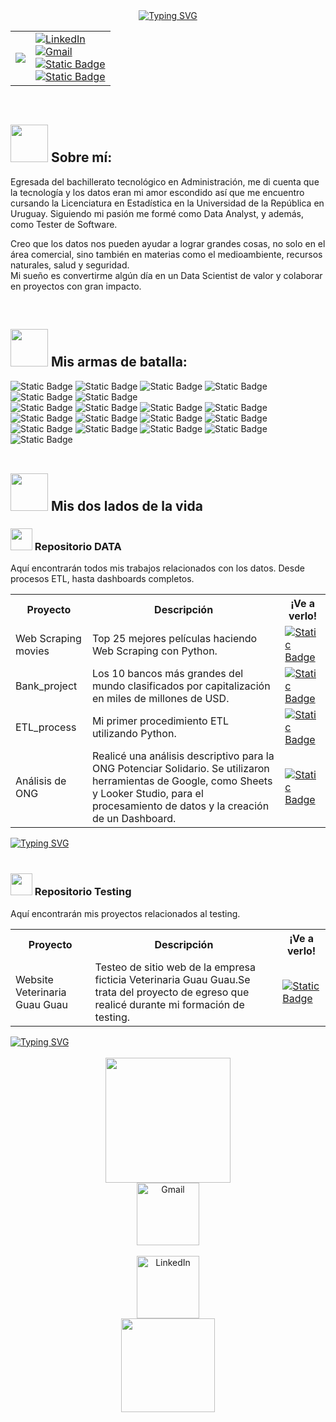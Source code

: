 <div align = Center>
 <a href="https://git.io/typing-svg"><img src="https://readme-typing-svg.herokuapp.com?font=Merriweather&size=40&pause=1000&color=F7F7F7&background=06358A&center=true&vCenter=true&width=700&lines=%C2%A1Bienvenidos+a+mi+Github!" alt="Typing SVG" /></a>
</div>
<table align = center
 <tr>
 <td> <img src = "https://i.giphy.com/media/v1.Y2lkPTc5MGI3NjExN3NqYzIyZnVqMjcwcHk0bDZrMXd5ZmlvcWttMHExczNuNzF2MGh5dyZlcD12MV9pbnRlcm5hbF9naWZfYnlfaWQmY3Q9cw/Vf3ZKdillTMOOaOho0/giphy.gif"></td>
  <td><a href="https://www.linkedin.com/in/cynthia-rose-rodriguez-duarte/">
    <img src="https://img.shields.io/badge/LinkedIn-0077B5?style=for-the-badge&logo=linkedin&logoColor=white" alt="LinkedIn">
  </a>
 <br>
   <a href="mailto:cynthiar.job@gmail.com">
    <img src="https://img.shields.io/badge/Gmail-D14836?style=for-the-badge&logo=gmail&logoColor=white" alt="Gmail">
  </a>
 <br>
 <a href = "https://cynthiadataandtesting.github.io/resume2.html">
<img alt="Static Badge" src="https://img.shields.io/badge/RESUME%20-%20orange?style=for-the-badge&logo=Read.cv">
</a>
 <br>
<a href = "https://cynthiadataandtesting.github.io/index.html">
<img alt="Static Badge" src="https://img.shields.io/badge/MY_WEBSITE%20-%20darkgreen?style=for-the-badge">
</a></td>
 </tr>
</table>
  
<br>

<h2><img src = "https://media4.giphy.com/media/Hr38CNNItun4tU60ZG/giphy.gif?cid=6c09b952nvyc9q22v66zup54z7q0fxb5jrmry8a4h470nlt2&ep=v1_internal_gif_by_id&rid=giphy.gif&ct=s" width = 60px> Sobre mí:</h2>
<p>
 Egresada del bachillerato tecnológico en Administración, me di cuenta que la tecnología y los datos eran mi amor escondido así que me encuentro cursando la Licenciatura en Estadística en la Universidad de la República en Uruguay.
 Siguiendo mi pasión me formé como Data Analyst, y además, como Tester de Software. 
</p>
<p>
 Creo que los datos nos pueden ayudar a lograr grandes cosas, no solo en el área comercial, sino también en materias como el medioambiente, recursos naturales, salud y seguridad. 
 <br>
 Mi sueño es convertirme algún día en un Data Scientist de valor y colaborar en proyectos con gran impacto. 
</p>

<br>

<h2><img src = "https://media0.giphy.com/media/bnAbkYWwizZ9Ykp7FM/giphy.gif?cid=6c09b952m2o67751my0gj4r4v5wj6gflzlnmatzzl242f10z&ep=v1_internal_gif_by_id&rid=giphy.gif&ct=s" width = 60px> Mis armas de batalla:</h2>
<div>
 <img alt="Static Badge" src="https://img.shields.io/badge/Python%20-%20black?style=for-the-badge&logo=python&logoColor=%233776AB"> <img alt="Static Badge" src="https://img.shields.io/badge/R%20-%20%23276DC3?style=for-the-badge&logo=R&logoColor=White"> <img alt="Static Badge" src="https://img.shields.io/badge/Pandas%20-%20%23150458?style=for-the-badge&logo=pandas&logoColor=white&logoSize=auto"> <img alt="Static Badge" src="https://img.shields.io/badge/NumPy%20-%20%23013243?style=for-the-badge&logo=NumPy&logoColor=white&logoSize=auto"> <img alt="Static Badge" src="https://img.shields.io/badge/MySQL%20-%20black?style=for-the-badge&logo=MySQL&logoColor=white&logoSize=auto"> <img alt="Static Badge" src="https://img.shields.io/badge/RStudio%20-%20%2375AADB?style=for-the-badge&logo=RStudio%20IDE&logoColor=white&logoSize=auto">

</div>
<div>
<img alt="Static Badge" src="https://img.shields.io/badge/Github%20-%20black?style=for-the-badge&logo=Github&logoSize=auto"> <img alt="Static Badge" src="https://img.shields.io/badge/JIRA%20-%20%230052CC?style=for-the-badge&logo=Jira%20Software&logoSize=auto"> <img alt="Static Badge" src="https://img.shields.io/badge/Trello%20-%20black?style=for-the-badge&logo=Trello&logoColor=%230052CC&logoSize=auto"> <img alt="Static Badge" src="https://img.shields.io/badge/ClickUp%20-%20%237B68EE?style=for-the-badge&logo=ClickUp&logoColor=white&logoSize=auto">
</div>
<div>
 <img alt="Static Badge" src="https://img.shields.io/badge/Google%20Sheet%20-%20black?style=for-the-badge&logo=Google%20Sheets&logoColor=%2334A853&logoSize=auto"> <img alt="Static Badge" src="https://img.shields.io/badge/Excel%20-%20darkgreen?style=for-the-badge&logoSize=auto"> <img alt="Static Badge" src="https://img.shields.io/badge/%F0%9F%93%88%20Power%20BI%20-%20black?style=for-the-badge&logoSize=auto"> <img alt="Static Badge" src="https://img.shields.io/badge/Looker%20Studio%20-%20%23669DF6?style=for-the-badge&logo=Google%20Data%20Studio&logoColor=white&logoSize=auto">
</div>
<div>
 <img alt="Static Badge" src="https://img.shields.io/badge/Postman%20-%20%23FF6C37?style=for-the-badge&logo=Postman&logoColor=white&logoSize=auto"> <img alt="Static Badge" src="https://img.shields.io/badge/Visual%20Studio%20-%20darkblue?style=for-the-badge&logoSize=auto"> <img alt="Static Badge" src="https://img.shields.io/badge/Bootstrap%20-%20%237952B3?style=for-the-badge&logo=Bootstrap&logoColor=white&logoSize=auto">
<img alt="Static Badge" src="https://img.shields.io/badge/HTML5%20-%20%23E34F26?style=for-the-badge&logo=HTML5&logoColor=white&logoSize=auto"> <img alt="Static Badge" src="https://img.shields.io/badge/CSS%20-%20%23663399?style=for-the-badge&logo=CSS&logoColor=white&logoSize=auto">
</div>

<br>

<h2><img src = "https://media0.giphy.com/media/VJAtOCJks1aQoIiPIb/giphy.gif?cid=6c09b952gpczes7u9wc8cytvm0xgnkmdqriz9etr15rpqpf1&ep=v1_internal_gif_by_id&rid=giphy.gif&ct=s" width = 60px> Mis dos lados de la vida</h2>
<div>
<h3><img src = "https://media1.giphy.com/media/MZXmFVrbMA1qSDNGOt/giphy.gif?cid=6c09b952ug4khd9uo1s48fqo7arme13wp3xjh9c3zh0yizza&ep=v1_internal_gif_by_id&rid=giphy.gif&ct=s" width = 35px>	 Repositorio DATA</h3>
 <p> Aquí encontrarán todos mis trabajos relacionados con los datos. Desde procesos ETL, hasta dashboards completos.</p>
 <table>
  <tr>
   <th><strong>Proyecto</strong></th>
   <th><strong>Descripción</strong></th>
   <th><strong>¡Ve a verlo!</strong></th>
  </tr>
  <tr> 
   <td> Web Scraping movies</td>
   <td> Top 25 mejores películas haciendo Web Scraping con Python. </td>
   <td><a href = "https://github.com/CynthiaDataAndTesting/Data/tree/main/WebScraping_movies"><img alt="Static Badge" src="https://img.shields.io/badge/%C2%A1Vamos!%20%20-%20gray?style=for-the-badge&logo=github"></a></td>
  </tr>
  <tr> 
   <td>Bank_project</td>
   <td>Los 10 bancos más grandes del mundo clasificados por capitalización en miles de millones de USD.</td>
   <td><a href = "https://github.com/CynthiaDataAndTesting/Data/tree/main/bank-project"><img alt="Static Badge" src="https://img.shields.io/badge/%C2%A1Vamos!%20%20-%20gray?style=for-the-badge&logo=github"></a></td>
  </tr>
  <tr>
   <td>ETL_process</td>
   <td>Mi primer procedimiento ETL utilizando Python.</td>
   <td><a href = "https://github.com/CynthiaDataAndTesting/Data/tree/main/ETL_process"><img alt="Static Badge" src="https://img.shields.io/badge/%C2%A1Vamos!%20%20-%20gray?style=for-the-badge&logo=github"></a></td>
  </tr>
  <tr>
   <td>Análisis de ONG</td>
   <td>Realicé una análisis descriptivo para la ONG Potenciar Solidario. Se utilizaron herramientas de Google, como Sheets y Looker Studio, para el procesamiento de datos y la creación de un Dashboard.</td>
   <td><a href = "https://cynthiadataandtesting.github.io/dataproj.html"><img alt="Static Badge" src="https://img.shields.io/badge/%C2%A1On%20web!%20-%20darkgreen?style=for-the-badge"></a></td>
  </tr>
 </table>
<a href="https://github.com/CynthiaDataAndTesting/Data"><img src="https://readme-typing-svg.herokuapp.com?font=Merriweather&pause=1000&width=435&lines=Ver+m%C3%A1s+%E2%86%92" alt="Typing SVG" /></a>
</div>

<br>

<div>
 <h3><img src = "https://media1.giphy.com/media/MZXmFVrbMA1qSDNGOt/giphy.gif?cid=6c09b952ug4khd9uo1s48fqo7arme13wp3xjh9c3zh0yizza&ep=v1_internal_gif_by_id&rid=giphy.gif&ct=s" width = 35px> Repositorio Testing</h3>
 <p> Aquí encontrarán mis proyectos relacionados al testing.</p>
<table>
  <tr>
   <th><strong>Proyecto</strong></th>
   <th><strong>Descripción</strong></th>
   <th><strong>¡Ve a verlo!</strong></th>
  </tr>
  <tr>
   <td>Website Veterinaria Guau Guau</td>
   <td>Testeo de sitio web de la empresa ficticia Veterinaria Guau Guau.Se trata del proyecto de egreso que realicé durante mi formación de testing.</td>
   <td><a href = "https://github.com/CynthiaDataAndTesting/Testing"><img alt="Static Badge" src="https://img.shields.io/badge/%C2%A1Vamos!%20%20-%20gray?style=for-the-badge&logo=github"></a></td>
</table>
<a href="https://github.com/CynthiaDataAndTesting/Testing"><img src="https://readme-typing-svg.herokuapp.com?font=Merriweather&pause=1000&width=435&lines=Ver+m%C3%A1s+%E2%86%92" alt="Typing SVG" /></a>
</div>

<br>

<div align = center>
<img src = "https://media3.giphy.com/media/YX6iOKtSHiApfJaGyB/giphy.gif?cid=6c09b95284va19n9pi3c8hkvtnrr8kn7uf3y7yuq104p3s8u&ep=v1_internal_gif_by_id&rid=giphy.gif&ct=ts" width = 200px>
<br>
<a href="mailto:cynthiar.job@gmail.com">
    <img src="https://img.shields.io/badge/Gmail-D14836?style=for-the-badge&logo=gmail&logoColor=white" alt="Gmail" width = 100px>
  </a>
<br>
<br>
 <a href="https://www.linkedin.com/in/cynthia-rose-rodriguez-duarte/">
    <img src="https://img.shields.io/badge/LinkedIn-0077B5?style=for-the-badge&logo=linkedin&logoColor=white" alt="LinkedIn" width= 100px>
  </a> 
<br>
<img src = "https://media4.giphy.com/media/m9vXxgejKLDR8ntP5V/giphy.gif?cid=6c09b952d789dyzrxhrmbqq79ki7gx8g5ijgk2kb3fmsh75c&ep=v1_internal_gif_by_id&rid=giphy.gif&ct=s" width = 150px padding-right = 200px>
</div>
